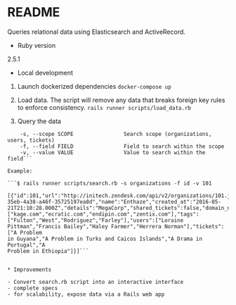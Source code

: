 # README

Queries relational data using Elasticsearch and ActiveRecord. 

* Ruby version

2.5.1

* Local development

1. Launch dockerized dependencies 
    ```docker-compose up```

2. Load data. The script will remove any data that breaks foreign key rules to
   enforce consistency.
    ```rails runner scripts/load_data.rb```

3. Query the data
```Usage: search.rb [options]
    -s, --scope SCOPE                Search scope (organizations, users, tickets)
    -f, --field FIELD                Field to search within the scope
    -v, --value VALUE                Value to search within the field```

Example: 

```$ rails runner scripts/search.rb -s organizations -f id -v 101

[{"id":101,"url":"http://initech.zendesk.com/api/v2/organizations/101.json","external_id":"9270ed79-35eb-4a38-a46f-35725197ea8d","name":"Enthaze","created_at":"2016-05-21T21:10:28.000Z","details":"MegaCorp","shared_tickets":false,"domain_names":["kage.com","ecratic.com","endipin.com","zentix.com"],"tags":["Fulton","West","Rodriguez","Farley"],"users":["Loraine
Pittman","Francis Bailey","Haley Farmer","Herrera Norman"],"tickets":["A Problem
in Guyana","A Problem in Turks and Caicos Islands","A Drama in Portugal","A
Problem in Ethiopia"]}]```


* Improvements 

- Convert search.rb script into an interactive interface
- complete specs
- for scalability, expose data via a Rails web app 
